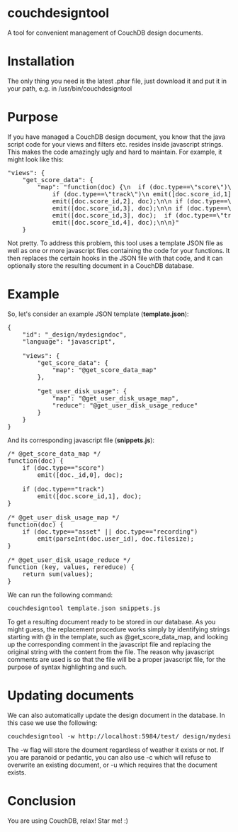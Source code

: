 couchdesigntool
===============

A tool for convenient management of CouchDB design documents.

Installation
============

The only thing you need is the latest .phar file, just download it and put it in your path, e.g. in /usr/bin/couchdesigntool

Purpose
=======

If you have managed a CouchDB design document, you know that the java script code for your views and filters etc. 
resides inside javascript strings. This makes the code amazingly ugly and hard to maintain.
For example, it might look like this:
<pre>
"views": {
    "get_score_data": {
        "map": "function(doc) {\n  if (doc.type==\"score\")\n    emit([doc._id,0], doc);\n\n 
            if (doc.type==\"track\")\n emit([doc.score_id,1], doc);\n\n  if (doc.type==\"recording\")\n
            emit([doc.score_id,2], doc);\n\n if (doc.type==\"trackasset\")\n 
            emit([doc.score_id,3], doc);\n\n if (doc.type==\"trackrecording\")\n 
            emit([doc.score_id,3], doc);  if (doc.type==\"trackeffect\")\n 
            emit([doc.score_id,4], doc);\n\n}"
    }
</pre>
Not pretty. To address this problem, this tool uses a template JSON file as well as one or more javascript files
containing the code for your functions. It then replaces the certain hooks in the JSON file with that code, and
it can optionally store the resulting document in a CouchDB database.

Example
=======

So, let's consider an example JSON template (<b>template.json</b>):
<pre>
{
	"id": "_design/mydesigndoc",
	"language": "javascript",

	"views": {
		"get_score_data": {
			"map": "@get_score_data_map"
		},

		"get_user_disk_usage": {
			"map": "@get_user_disk_usage_map",
			"reduce": "@get_user_disk_usage_reduce"
		}
	}
}
</pre>

And its corresponding javascript file (<b>snippets.js</b>):
<pre>
/* @get_score_data_map */
function(doc) {
	if (doc.type=="score")
		emit([doc._id,0], doc);

	if (doc.type=="track")
		emit([doc.score_id,1], doc);
}

/* @get_user_disk_usage_map */
function(doc) {
	if (doc.type=="asset" || doc.type=="recording")
		emit(parseInt(doc.user_id), doc.filesize);
}

/* @get_user_disk_usage_reduce */
function (key, values, rereduce) {
	return sum(values);
}
</pre>

We can run the following command:
<pre>
couchdesigntool template.json snippets.js
</pre>
To get a resulting document ready to be stored in our database. As you might guess, the replacement procedure
works simply by identifying strings starting with @ in the template, such as @get_score_data_map, and looking
up the corresponding comment in the javascript file and replacing the original string with the content from the file.
The reason why javascript comments are used is so that the file will be a proper javascript file, for the
purpose of syntax highlighting and such.

Updating documents
==================

We can also automatically update the design document in the database. In this case we use the following:
<pre>
couchdesigntool -w http://localhost:5984/test/_design/mydesigndoc template.json snippets.js
</pre>
The -w flag will store the doument regardless of weather it exists or not. If you are paranoid or pedantic,
you can also use -c which will refuse to overwrite an existing document, or -u which requires that the document
exists.

Conclusion
==========

You are using CouchDB, relax! Star me! :)
